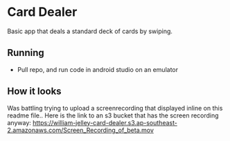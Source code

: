 # Card Dealer

Basic app that deals a standard deck of cards by swiping.

## Running
* Pull repo, and run code in android studio on an emulator

## How it looks

Was battling trying to upload a screenrecording that displayed inline on this readme file..
Here is the link to an s3 bucket that has the screen recording anyway: https://william-jelley-card-dealer.s3.ap-southeast-2.amazonaws.com/Screen_Recording_of_beta.mov



